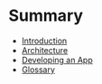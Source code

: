 # Summary

* [Introduction](README.md)
* [Architecture](Architecture.md)
* [Developing an App](DevelopingAnApp.md)
* [Glossary](Glossary.md)